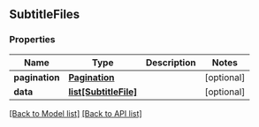 ## SubtitleFiles

### Properties
Name | Type | Description | Notes
------------ | ------------- | ------------- | -------------
**pagination** | [**Pagination**](#Pagination) |  | [optional] 
**data** | [**list[SubtitleFile]**](#SubtitleFile) |  | [optional] 

[[Back to Model list]](#documentation-for-models) [[Back to API list]](#documentation-for-api-endpoints)


